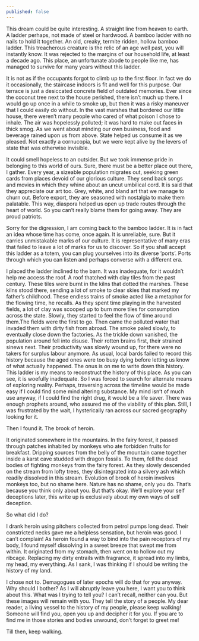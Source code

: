 ```yaml
---
published: false
---
```

This dream could be quite interesting. A straight line from heaven to earth. A ladder perhaps, not made of steel or hardwood. A bamboo ladder with no nails to hold it together. An old, creaky, termite ridden, hollow bamboo ladder. This treacherous creature is the relic of an age well past, you will instantly know. It was rejected to the margins of our household life, at least a decade ago. This place, an unfortunate abode to people like me, has managed to survive for many years without this ladder.

It is not as if the occupants forgot to climb up to the first floor. In fact we do it occasionally, the staircase indoors is fit and well for this purpose. Our terrace is just a desiccated concrete field of outdated memories. Ever since the coconut tree next to the house perished, there isn’t much up there. I would go up once in a while to smoke up, but then it was a risky maneuver that I could easily do without. In the vast marshes that bordered our little house, there weren’t many people who cared of what poison I chose to inhale. The air was hopelessly polluted; it was hard to make out faces in thick smog. As we went about minding our own business, food and beverage rained upon us from above. State helped us consume it as we pleased. Not exactly a cornucopia, but we were kept alive by the levers of state that was otherwise invisible.

It could smell hopeless to an outsider. But we took immense pride in belonging to this world of ours. Sure, there must be a better place out there, I gather. Every year, a sizeable population migrates out, seeking green cards from places devoid of our glorious culture. They send back songs and movies in which they whine about an uncut umbilical cord. It is said that they appreciate our art too. Grey, white, and bland art that we manage to churn out. Before export, they are seasoned with nostalgia to make them palatable. This way, diaspora helped us open up trade routes through the heart of world. So you can’t really blame them for going away. They are proud patriots.

Sorry for the digression, I am coming back to the bamboo ladder. It is in fact an idea whose time has come, once again. It is unreliable, sure. But it carries unmistakable marks of our culture. It is representative of many eras that failed to leave a lot of marks for us to discover. So if you shall accept this ladder as a totem, you can plug yourselves into its diverse ’ports’. Ports through which you can listen and perhaps converse with a different era. 

I placed the ladder inclined to the barn. It was inadequate, for it wouldn’t help me access the roof. A roof thatched with clay tiles from the past century. These tiles were burnt in the kilns that dotted the marshes. These kilns stood there, sending a lot of smoke to clear skies that marked my father’s childhood. These endless trains of smoke acted like a metaphor for the flowing time, he recalls. As they spent time playing in the harvested fields, a lot of clay was scooped up to burn more tiles for consumption across the state. Slowly, they started to feel the flow of time around them.The fields were the first to go. Then came the polluted water that invaded them with dirty fish from abroad. The smoke paled slowly, to eventually close down the factories. As the trickle down vanished, the population around fell into disuse. Their rotten brains first, their strained sinews next. Their productivity was slowly wound up, for there were no takers for surplus labour anymore. As usual, local bards failed to record this history because the aged ones were too busy dying before letting us know of what actually happened. The onus is on me to write down this history. This ladder is my means to reconstruct the history of this place. As you can see, it is woefully inadequate. So I was forced to search for alternate means of exploring reality. Perhaps, traversing across the timeline would be made easy if I could find some mind altering substance. My mind isn’t of much use anyway, if I could find the right drug, it would be a life saver. There was enough prophets around, who assured me of the viability of this plan. Still, I was frustrated by the wait, I hysterically ran across our sacred geography looking for it.

Then I found it. The brook of heroin. 

It originated somewhere in the mountains. In the fairy forest, it passed through patches inhabited by monkeys who ate forbidden fruits for breakfast. Dripping sources from the belly of the mountain came together inside a karst cave studded with dragon fossils. To them, fell the dead bodies of fighting monkeys from the fairy forest. As they slowly descended on the stream from lofty trees, they disintegrated into a silvery ash which readily dissolved in this stream. Evolution of brook of heroin involves monkeys too, but no shame here. Nature has no shame, only you do. That’s because you think only about you. But that’s okay. We’ll explore your self deceptions later, this write up is exclusively about my own ways of self deception. 

So what did I do?

I drank heroin using pitchers collected from petrol pumps long dead. Their constricted necks gave me a helpless sensation, but heroin was good. I can’t complain! As heroin found a way to bind into the pain receptors of my body, I found myself dissolving in a sweet breeze that swept me from within. It originated from my stomach, then went on to hollow out my ribcage. Replacing my dirty entrails with fragrance, it spread into my limbs, my head, my everything. As I sank, I was thinking if I should be writing the history of my land.

I chose not to. Demagogues of later epochs will do that for you anyway. Why should I bother? As I will abruptly leave you here, I want you to think about this. What was I trying to tell you? I can’t recall, neither can you. But these images will remain with you. They tell the story of a people. My dear reader, a living vessel to the history of my people, please keep walking! Someone will find you, open you up and decipher it for you. If you are to find me in those stories and bodies unwound, don’t forget to greet me! 

Till then, keep walking. 
